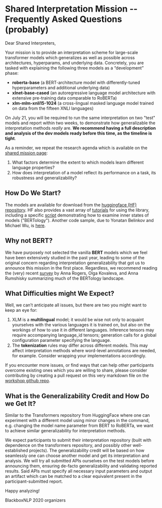 # Shared Interpretation Mission -- Frequently Asked Questions (probably)

Dear Shared Interpreters,

Your mission is to provide an interpretation scheme for large-scale transformer models which generalizes as well as possible across architectures, hyperparams, and underlying data. Concretely, you are tasked with explaining the following three models as a “development” phase:

*   **roberta-base** (a BERT-architecture model with differently-tuned hyperparameters and additional underlying data)
*   **xlnet-base-cased** (an autoregressive language model architecture with extensive pre-training data comparable to RoBERTa)
*   **xlm-mlm-xnli15-1024** (a cross-lingual masked language model trained on data from the fifteen XNLI languages)

On July 21, you will be required to run the same interpretation on two "test" models and report within two weeks, to demonstrate how generalizable the interpretation methods _really_ are. **We recommend having a full description and analysis of the dev models ready before this time, as the timeline is tight**.

As a reminder, we repeat the research agenda which is available on the [shared mission page](https://blackboxnlp.github.io/shared):

1. What factors determine the extent to which models learn different language properties?
1. How does interpretation of a model reflect its performance on a task, its robustness and generalizability?

## How Do We Start?

The models are available for download from the [huggingface (HF) repository](https://huggingface.co/transformers/pretrained_models.html). HF also provides a vast array of [tutorials](https://huggingface.co/transformers/index.html) for using the library, including a specific [script](https://github.com/huggingface/transformers/blob/master/examples/run_bertology.py) demonstrating how to examine inner states of models ("BERTology").
Another code sample, due to Yonatan Belinkov and Michael Wu, is [here](https://github.com/johnmwu/contextual-corr-analysis/blob/master/get_transformer_representations.py).

## Why not BERT?

We have purposely not selected the vanilla **BERT** models which we feel have been extensively studied in the past year, leading to some of the original concern regarding interpretation generalizability that got us to announce this mission in the first place.
Regardless, we recommend reading the (very) recent [survey](https://arxiv.org/abs/2002.12327) by Anna Rogers, Olga Kovaleva, and Anna Rumshisky summarizing much of the BERTology landscape.


## What Difficulties might We Expect?

Well, we can’t anticipate all issues, but there are two you might want to keep an eye for:

1. XLM is a **multilingual** model; it would be wise not only to acquaint yourselves with the various languages it is trained on, but also on the workings of how to use it in different languages. Inference tensors may require accompanying language_id tensors; generation calls for a global configuration parameter specifying the language.
1. The **tokenization** rules may differ across different models. This may affect interpretation methods where word-level annotations are needed, for example. Consider wrapping your implementations accordingly.

If you encounter more issues, or find ways that can help other participants overcome existing ones which you are willing to share, please consider contributing by creating a pull request on this very markdown file on the [workshop github repo](https://github.com/blackboxnlp/blackboxnlp.github.io).

## What is the Generalizability Credit and How Do we Get It?

Similar to the Transformers repository from HuggingFace where one can experiment with a different model using minor changes in the command, e.g. changing the model name parameter from BERT to RoBERTa, we want to achieve similar generalizability for interpretation methods.

We expect participants to submit their interpretation repository (built with dependence on the transformers repository, and possibly other well-established projects). The generalizability credit will be based on how seamlessly one can choose another model and get its interpretation and analysis. We will try all submitted APIs ourselves on the test models before announcing them, ensuring de-facto generalizability and validating reported results. Said APIs must specify all necessary input parameters and output an artifact which can be matched to a clear equivalent present in the participant-submitted report.

Happy analyzing!

  BlackboxNLP 2020 organizers
